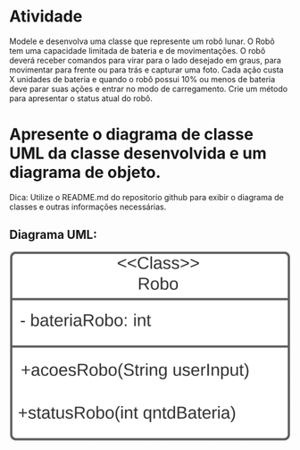 # Atividade
Modele e desenvolva uma classe que represente um robô lunar. O Robô tem uma capacidade limitada de bateria e de movimentações.
O robô deverá receber comandos para virar para o lado desejado em graus, para movimentar para frente ou para trás e capturar uma foto.
Cada ação custa X unidades de bateria e quando o robô possui 10% ou menos de bateria deve parar suas ações e entrar no modo de carregamento.
Crie um método para apresentar o status atual do robô.
 
# Apresente o diagrama de classe UML da classe desenvolvida e um diagrama de objeto.
Dica: Utilize o README.md do repositorio github para exibir o diagrama de classes e outras informações necessárias.

## Diagrama UML:
![DiagramaUML_POO](https://github.com/vbraga1/faculdadeTrabalhos/blob/main/projetoJavaRobo/diagramaUML.png)
